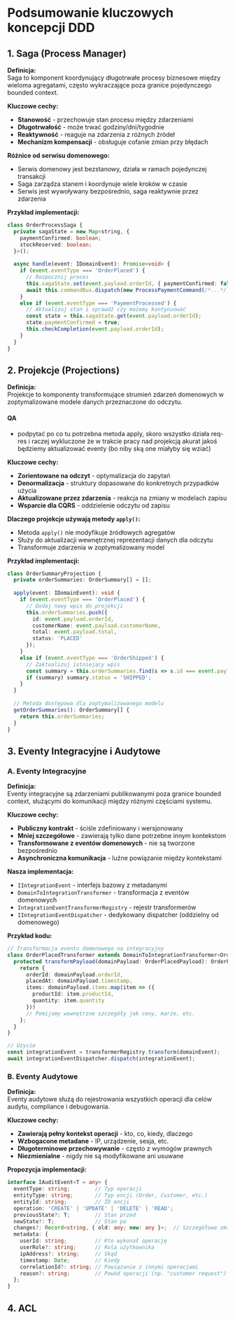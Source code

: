 # Podsumowanie kluczowych koncepcji DDD

## 1. Saga (Process Manager)

**Definicja:**  
Saga to komponent koordynujący długotrwałe procesy biznesowe między wieloma agregatami, często wykraczające poza granice pojedynczego bounded context.

**Kluczowe cechy:**
- **Stanowość** - przechowuje stan procesu między zdarzeniami
- **Długotrwałość** - może trwać godziny/dni/tygodnie
- **Reaktywność** - reaguje na zdarzenia z różnych źródeł
- **Mechanizm kompensacji** - obsługuje cofanie zmian przy błędach

**Różnice od serwisu domenowego:**
- Serwis domenowy jest bezstanowy, działa w ramach pojedynczej transakcji
- Saga zarządza stanem i koordynuje wiele kroków w czasie
- Serwis jest wywoływany bezpośrednio, saga reaktywnie przez zdarzenia

**Przykład implementacji:**
```typescript
class OrderProcessSaga {
  private sagaState = new Map<string, {
    paymentConfirmed: boolean;
    stockReserved: boolean;
  }>();
  
  async handle(event: IDomainEvent): Promise<void> {
    if (event.eventType === 'OrderPlaced') {
      // Rozpocznij proces
      this.sagaState.set(event.payload.orderId, { paymentConfirmed: false, stockReserved: false });
      await this.commandBus.dispatch(new ProcessPaymentCommand(/*...*/));
    }
    else if (event.eventType === 'PaymentProcessed') {
      // Aktualizuj stan i sprawdź czy możemy kontynuować
      const state = this.sagaState.get(event.payload.orderId);
      state.paymentConfirmed = true;
      this.checkCompletion(event.payload.orderId);
    }
  }
}
```

## 2. Projekcje (Projections)

**Definicja:**  
Projekcje to komponenty transformujące strumień zdarzeń domenowych w zoptymalizowane modele danych przeznaczone do odczytu.

#### QA
- podpytać po co tu potrzebna metoda apply, skoro wszystko działa req-res i raczej wykluczone że w trakcie pracy nad projekcją akurat jakoś będziemy aktualizować eventy (bo niby ską one miałyby się wziać)

**Kluczowe cechy:**
- **Zorientowane na odczyt** - optymalizacja do zapytań
- **Denormalizacja** - struktury dopasowane do konkretnych przypadków użycia
- **Aktualizowane przez zdarzenia** - reakcja na zmiany w modelach zapisu
- **Wsparcie dla CQRS** - oddzielenie odczytu od zapisu

**Dlaczego projekcje używają metody `apply()`:**
- Metoda `apply()` nie modyfikuje źródłowych agregatów
- Służy do aktualizacji wewnętrznej reprezentacji danych dla odczytu
- Transformuje zdarzenia w zoptymalizowany model

**Przykład implementacji:**
```typescript
class OrderSummaryProjection {
  private orderSummaries: OrderSummary[] = [];
  
  apply(event: IDomainEvent): void {
    if (event.eventType === 'OrderPlaced') {
      // Dodaj nowy wpis do projekcji
      this.orderSummaries.push({
        id: event.payload.orderId,
        customerName: event.payload.customerName,
        total: event.payload.total,
        status: 'PLACED'
      });
    }
    else if (event.eventType === 'OrderShipped') {
      // Zaktualizuj istniejący wpis
      const summary = this.orderSummaries.find(s => s.id === event.payload.orderId);
      if (summary) summary.status = 'SHIPPED';
    }
  }
  
  // Metoda dostępowa dla zoptymalizowanego modelu
  getOrderSummaries(): OrderSummary[] {
    return this.orderSummaries;
  }
}
```

## 3. Eventy Integracyjne i Audytowe

### A. Eventy Integracyjne

**Definicja:**  
Eventy integracyjne są zdarzeniami publikowanymi poza granice bounded context, służącymi do komunikacji między różnymi częściami systemu.

**Kluczowe cechy:**
- **Publiczny kontrakt** - ściśle zdefiniowany i wersjonowany
- **Mniej szczegółowe** - zawierają tylko dane potrzebne innym kontekstom
- **Transformowane z eventów domenowych** - nie są tworzone bezpośrednio
- **Asynchroniczna komunikacja** - luźne powiązanie między kontekstami

**Nasza implementacja:**
- `IIntegrationEvent` - interfejs bazowy z metadanymi
- `DomainToIntegrationTransformer` - transformacja z eventów domenowych
- `IntegrationEventTransformerRegistry` - rejestr transformerów
- `IIntegrationEventDispatcher` - dedykowany dispatcher (oddzielny od domenowego)

**Przykład kodu:**
```typescript
// Transformacja eventu domenowego na integracyjny
class OrderPlacedTransformer extends DomainToIntegrationTransformer<OrderPlacedPayload, OrderPlacedIntegrationPayload> {
  protected transformPayload(domainPayload: OrderPlacedPayload): OrderPlacedIntegrationPayload {
    return {
      orderId: domainPayload.orderId,
      placedAt: domainPayload.timestamp,
      items: domainPayload.items.map(item => ({
        productId: item.productId,
        quantity: item.quantity
      }))
      // Pomijamy wewnętrzne szczegóły jak ceny, marże, etc.
    };
  }
}

// Użycie
const integrationEvent = transformerRegistry.transform(domainEvent);
await integrationEventDispatcher.dispatch(integrationEvent);
```

### B. Eventy Audytowe

**Definicja:**  
Eventy audytowe służą do rejestrowania wszystkich operacji dla celów audytu, compliance i debugowania.

**Kluczowe cechy:**
- **Zawierają pełny kontekst operacji** - kto, co, kiedy, dlaczego
- **Wzbogacone metadane** - IP, urządzenie, sesja, etc.
- **Długoterminowe przechowywanie** - często z wymogów prawnych
- **Niezmienialne** - nigdy nie są modyfikowane ani usuwane

**Propozycja implementacji:**
```typescript
interface IAuditEvent<T = any> {
  eventType: string;        // Typ operacji
  entityType: string;       // Typ encji (Order, Customer, etc.)
  entityId: string;         // ID encji
  operation: 'CREATE' | 'UPDATE' | 'DELETE' | 'READ';
  previousState?: T;        // Stan przed
  newState?: T;             // Stan po
  changes?: Record<string, { old: any; new: any }>;  // Szczegółowe zmiany
  metadata: {
    userId: string;         // Kto wykonał operację
    userRole?: string;      // Rola użytkownika
    ipAddress?: string;     // Skąd
    timestamp: Date;        // Kiedy
    correlationId?: string; // Powiązanie z innymi operacjami
    reason?: string;        // Powód operacji (np. "customer request")
  };
}
```

## 4. ACL
